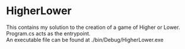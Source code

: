 # HigherLower

This contains my solution to the creation of a game of Higher or Lower.\
Program.cs acts as the entrypoint.\
An executable file can be found at ./bin/Debug/HigherLower.exe
